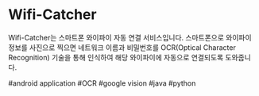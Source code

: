 # Wifi-Catcher


Wifi-Catcher는 스마트폰 와이파이 자동 연결 서비스입니다.
스마트폰으로 와이파이 정보를 사진으로 찍으면 네트워크 이름과 비밀번호를 OCR(Optical Character Recognition) 기술을 통해 인식하여 해당 와이파이에 자동으로 연결되도록 도와줍니다.


#android application
#OCR
#google vision
#java
#python

